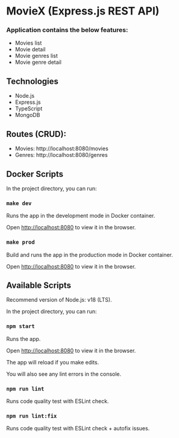 # MovieX (Express.js REST API)

### Application contains the below features:

- Movies list
- Movie detail
- Movie genres list
- Movie genre detail

## Technologies

- Node.js
- Express.js
- TypeScript
- MongoDB

## Routes (CRUD):

- Movies: http://localhost:8080/movies
- Genres: http://localhost:8080/genres

## Docker Scripts

In the project directory, you can run:

### `make dev`

Runs the app in the development mode in Docker container.

Open [http://localhost:8080](http://localhost:8080) to view it in the browser.

### `make prod`

Build and runs the app in the production mode in Docker container.

Open [http://localhost:8080](http://localhost:8080) to view it in the browser.


## Available Scripts

Recommend version of Node.js: v18 (LTS).

In the project directory, you can run:

### `npm start`

Runs the app.

Open [http://localhost:8080](http://localhost:8080) to view it in the browser.

The app will reload if you make edits.

You will also see any lint errors in the console.

### `npm run lint`

Runs code quality test with ESLint check.

### `npm run lint:fix`

Runs code quality test with ESLint check + autofix issues.





